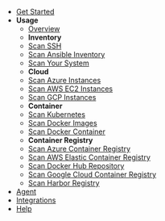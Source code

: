 - [Get Started](../get-started/)
- **Usage**
  - [Overview](./#scan-targets-from-your-workstation)
  - **Inventory**
  - [Scan SSH](./#ssh-targets)
  - [Scan Ansible Inventory](./#ansible-inventory)
  - [Scan Your System](./#local-system)
  - **Cloud**
  - [Scan Azure Instances](./#azure-instances)
  - [Scan AWS EC2 Instances](./#aws-ec2-instances)
  - [Scan GCP Instances](./#gcp-instances)
  - **Container**
  - [Scan Kubernetes](./#kubernetes)
  - [Scan Docker Images](./#docker-images)
  - [Scan Docker Container](./#docker-container)
  - **Container Registry**
  - [Scan Azure Container Registry](./#azure-container-registry)
  - [Scan AWS Elastic Container Registry](./#aws-elastic-container-registry)
  - [Scan Docker Hub Repository](./#aws-elastic-container-registry)
  - [Scan Google Cloud Container Registry](./#google-cloud-container-registry)
  - [Scan Harbor Registry](./#harbor-registry)
- [Agent](../agent/)
- [Integrations](../integration/)
- [Help](../help)

